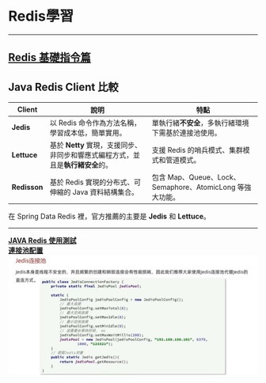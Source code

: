 # Redis學習

--- 

## [Redis 基礎指令篇](Redis基礎指令篇)
## Java Redis Client 比較
| Client             | 說明                                                                                          | 特點                                                                                         |
|--------------------|---------------------------------------------------------------------------------------------|----------------------------------------------------------------------------------------------|
| **Jedis**          | 以 Redis 命令作為方法名稱，學習成本低，簡單實用。                                              | 單執行緒**不安全**，多執行緒環境下需基於連接池使用。                                          |
| **Lettuce**        | 基於 **Netty** 實現，支援同步、非同步和響應式編程方式，並且是**執行緒安全**的。                  | 支援 Redis 的哨兵模式、集群模式和管道模式。                                                  |
| **Redisson**       | 基於 Redis 實現的分布式、可伸縮的 Java 資料結構集合。                                          | 包含 Map、Queue、Lock、Semaphore、AtomicLong 等強大功能。                                    |
在 Spring Data Redis 裡，官方推薦的主要是 **Jedis** 和 **Lettuce**。

---

[**JAVA Redis 使用測試**](src/test/java/com/ruihao/test/JedisTest.java)  
[**連接池配置**](src/main/java/com/ruihao/jedis/util/JedisConnectionFactory.java)
![連接池配置](picture/RedisPool.png)

